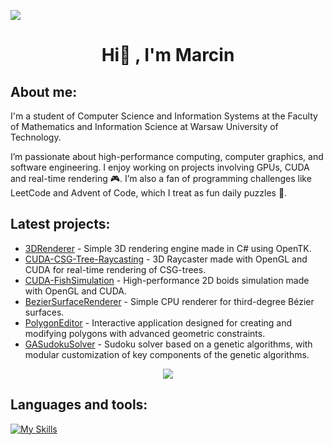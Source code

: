 ![](https://komarev.com/ghpvc/?username=zumi002&style=pixel)

<h1 align="center">
Hi👋 , I'm Marcin
</h1>

## About me:

I'm a student of Computer Science and Information Systems at the Faculty of Mathematics and Information Science at Warsaw University of Technology. 

I’m passionate about high-performance computing, computer graphics, and software engineering. 
I enjoy working on projects involving GPUs, CUDA and real-time rendering 🎮.
I’m also a fan of programming challenges like LeetCode and Advent of Code, which I treat as fun daily puzzles 🧩.

## Latest projects:
- [3DRenderer](https://github.com/Zumi002/3DRenderer) - Simple 3D rendering engine made in C# using OpenTK.
- [CUDA-CSG-Tree-Raycasting](https://github.com/Zumi002/CUDA-CSG-Tree-Raycasting) - 3D Raycaster made with OpenGL and CUDA for real-time rendering of CSG-trees.
- [CUDA-FishSimulation](https://github.com/Zumi002/CUDA-FishSimulation) - High-performance 2D boids simulation made with OpenGL and CUDA.
- [BezierSurfaceRenderer](https://github.com/Zumi002/BezierSurfaceRenderer) - Simple CPU renderer for third-degree Bézier surfaces.
- [PolygonEditor](https://github.com/Zumi002/PolygonEditor) - Interactive application designed for creating and modifying polygons with advanced geometric constraints.
- [GASudokuSolver](https://github.com/adamgracikowski/GASudokuSolver) - Sudoku solver based on a genetic algorithms, with modular customization of key components of the genetic algorithms.

<p align="center">
 <img src="https://leetcard.jacoblin.cool/Zumi002?ext=heatmap">
</p>

## Languages and tools:
[![My Skills](https://skillicons.dev/icons?i=cs,dotnet,cpp,c,matlab,visualstudio,vscode,linux,mysql,docker,git,github&perline=6)](https://skillicons.dev)
